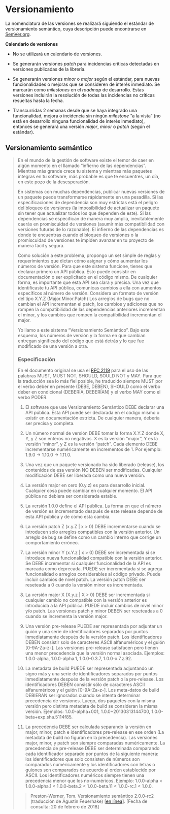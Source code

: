 # Versionamiento
La nomenclatura de las versiones se realizará siguiendo el estándar de
versionamiento semántico, cuya descripción puede encontrarse en
[SemVer.org][1].

**Calendario de versiones**

  - No se utilizará un calendario de versiones.

  - Se generarán versiones *patch* para incidencias críticas detectadas
  en versiones publicadas de la librería.

  - Se generarán versiones *minor* o *major* según el estándar, para
  nuevas funcionalidades o mejoras que se consideren de interés
  inmediato. Se marcarán como *milestones* en el *roadmap* de
  desarrollo. Estas versiones incluirán la resolución de todas las
  incidencias no críticas resueltas hasta la fecha.

  - Transcurridas 2 semanas desde que se haya integrado una
  funcionalidad, mejora o incidencia sin ningún *milestone* “a la vista”
  (no está en desarrollo ninguna funcionalidad de interés inmediato),
  entonces se generará una versión *major*, *minor* o *patch* (según el
  estándar).

## Versionamiento semántico
> En el mundo de la gestión de software existe el temor de caer en algún
> momento en el llamado “infierno de las dependencias”. Mientras más
> grande crece tu sistema y mientras más paquetes integras en tu software,
> más probable es que te encuentres, un día, en este pozo de la
> desesperación.
>
> En sistemas con muchas dependencias, publicar nuevas versiones de un
> paquete puede transformarse rápidamente en una pesadilla. Si las
> especificaciones de dependencia son muy estrictas está el peligro del
> bloqueo de versiones (la imposibilidad de actualizar un paquete sin
> tener que actualizar todos los que dependen de este). Si las
> dependencias se especifican de manera muy amplia, inevitablemente caerás
> en promiscuidad de versiones (asumir más compatibilidad con versiones
> futuras de lo razonable). El infierno de las dependencias es donde te
> encuentras cuando el bloqueo de versiones o la promiscuidad de versiones
> te impiden avanzar en tu proyecto de manera fácil y segura.
>
> Como solución a este problema, propongo un set simple de reglas y
> requerimientos que dictan cómo asignar y cómo aumentar los números de
> versión. Para que este sistema funcione, tienes que declarar primero un
> API pública. Esto puede consistir en documentación o ser explicitado en
> el código mismo. De cualquier forma, es importante que esta API sea
> clara y precisa. Una vez que identificaste tu API pública, comunicas
> cambios a ella con aumentos específicos al número de versión. Considera
> un formato de versión del tipo X.Y.Z (Major.Minor.Patch) Los arreglos de
> bugs que no cambian el API incrementan el patch, los cambios y adiciones
> que no rompen la compatibilidad de las dependencias anteriores
> incrementan el minor, y los cambios que rompen la compatibilidad
> incrementan el major.
>
> Yo llamo a este sistema “Versionamiento Semántico”. Bajo este esquema,
> los números de versión y la forma en que cambian entregan significado
> del código que está detrás y lo que fue modificado de una versión a
> otra.
>
> ### Especificación
> En el documento original se usa el
> [RFC 2119](http://tools.ietf.org/html/rfc2119) para el uso de las
> palabras MUST, MUST NOT, SHOULD, SOULD NOT y MAY. Para que la traducción
> sea lo más fiel posible, he traducido siempre MUST por el verbo deber en
> presente (DEBE, DEBEN), SHOULD como el verbo deber en condicional
> (DEBERÍA, DEBERÍAN) y el verbo MAY como el verbo PODER.
>
>   1. El software que use Versionamiento Semántico DEBE declarar una API
>   pública. Esta API puede ser declarada en el código mismo o existir en
>   documentación estricta. De cualquier manera, debería ser precisa y
>   completa.
>
>   1. Un número normal de versión DEBE tomar la forma X.Y.Z donde X, Y, y
>   Z son enteros no negativos. X es la versión “major”, Y es la versión
>   “minor”, y Z es la versión “patch”. Cada elemento DEBE incrementarse
>   numéricamente en incrementos de 1. Por ejemplo: 1.9.0 -> 1.10.0 ->
>   1.11.0.
>
>   1. Una vez que un paquete versionado ha sido liberado (release), los
>   contenidos de esa versión NO DEBEN ser modificadas. Cualquier
>   modificación DEBE ser liberada como una nueva versión.
>
>   1. La versión major en cero (0.y.z) es para desarrollo inicial.
>   Cualquier cosa puede cambiar en cualquier momento. El API pública no
>   debiera ser considerada estable.
>
>   1. La versión 1.0.0 define el API pública. La forma en que el número
>   de versión es incrementado después de este release depende de esta API
>   pública y de cómo esta cambia.
>
>   1. La versión patch Z (x.y.Z | x > 0) DEBE incrementarse cuando se
>   introducen solo arreglos compatibles con la versión anterior. Un
>   arreglo de bug se define como un cambio interno que corrige un
>   comportamiento erróneo.
>
>   1. La versión minor Y (x.Y.z | x > 0) DEBE ser incrementada si se
>   introduce nueva funcionalidad compatible con la versión anterior. Se
>   DEBE incrementar si cualquier funcionalidad de la API es marcada como
>   deprecada. PUEDE ser incrementada si se agrega funcionalidad o
>   arreglos considerables al código privado. Puede incluir cambios de
>   nivel patch. La versión patch DEBE ser reseteada a 0 cuando la versión
>   minor es incrementada.
>
>   1. La versión major X (X.y.z | X > 0) DEBE ser incrementada si
>   cualquier cambio no compatible con la versión anterior es introducida
>   a la API pública. PUEDE incluir cambios de nivel minor y/o patch. Las
>   versiones patch y minor DEBEN ser reseteadas a 0 cuando se incrementa
>   la versión major.
>
>   1. Una versión pre-release PUEDE ser representada por adjuntar un
>   guión y una serie de identificadores separados por puntos
>   inmediatamente después de la versión patch. Los identificadores DEBEN
>   consistir solo de caracteres ASCII alfanuméricos y el guión
>   [0-9A-Za-z-]. Las versiones pre-release satisfacen pero tienen una
>   menor precedencia que la versión normal asociada. Ejemplos:
>   1.0.0-alpha, 1.0.0-alpha.1, 1.0.0-0.3.7, 1.0.0-x.7.z.92.
>
>   1. La metadata de build PUEDE ser representada adjuntando un signo más
>   y una serie de identificadores separados por puntos inmediatamente
>   después de la versión patch o la pre-release. Los identificadores
>   DEBEN consistir sólo de caracteres ASCII alfanuméricos y el guión
>   [0-9A-Za-z-]. Los meta-datos de build DEBIERAN ser ignorados cuando se
>   intenta determinar precedencia de versiones. Luego, dos paquetes con
>   la misma versión pero distinta metadata de build se consideran la
>   misma versión. Ejemplos: 1.0.0-alpha+001, 1.0.0+20130313144700,
>   1.0.0-beta+exp.sha.5114f85.
>
>   1. La precedencia DEBE ser calculada separando la versión en major,
>   minor, patch e identificadores pre-release en ese orden (La metadata
>   de build no figuran en la precedencia). Las versiones major, minor, y
>   patch son siempre comparadas numéricamente. La precedencia de
>   pre-release DEBE ser determinada comparando cada identificador
>   separado por puntos de la siguiente manera: los identificadores que
>   solo consisten de números son comparados numéricamente y los
>   identificadores con letras o guiones son comparados de acuerdo al
>   orden establecido por ASCII. Los identificadores numéricos siempre
>   tienen una precedencia menor que los no-numéricos. Ejemplo:
>   1.0.0-alpha < 1.0.0-alpha.1 < 1.0.0-beta.2 < 1.0.0-beta.11 <
>   1.0.0-rc.1 < 1.0.0.
>
>> Preston-Werner, Tom. Versionamiento semántico 2.0.0-rc2 (traducción
>> de Agustin Feuerhake) [[en línea][1]]. [Fecha de consulta: 20 de febrero
>> de 2018]

[1]:https://semver.org/lang/es/